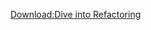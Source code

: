 [Download:Dive into Refactoring](https://annas-archive.org/slow_download/a9f2bde5dbae80f6f98fa49ccbde8add/0/2)